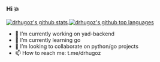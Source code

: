 ### Hi :boom:

<a href="https://github.com/drhugoz">
    <img align="center" src="https://github-readme-stats.vercel.app/api?username=drhugoz&show_icons=true&count_private=true&theme=maroongold&include_all_commits=true" alt="drhugoz's github stats" />
    <img align="center" src="https://github-readme-stats.vercel.app/api/top-langs/?username=drhugoz&langs_count=10&count_private=true&layout=compact&theme=maroongold" alt="drhugoz's github top languages"/>
</a>



- 🔭 I’m currently working on yad-backend
- 🌱 I’m currently learning go
- 👯 I’m looking to collaborate on python/go projects
- 📫 How to reach me: t.me/drhugoz

<!--
**drhugoz/drhugoz** is a ✨ _special_ ✨ repository because its `README.md` (this file) appears on your GitHub profile.

Here are some ideas to get you started:

- 🔭 I’m currently working on ...
- 🌱 I’m currently learning ...
- 👯 I’m looking to collaborate on ...
- 🤔 I’m looking for help with ...
- 💬 Ask me about ...
- 📫 How to reach me: ...
- 😄 Pronouns: ...
- ⚡ Fun fact: ...
-->

